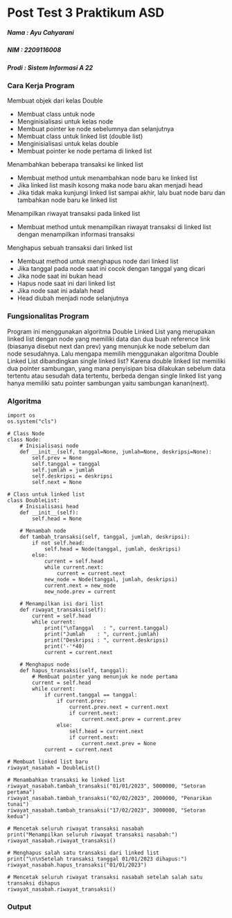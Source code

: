 # Post Test 3 Praktikum ASD

##### Nama  : Ayu Cahyarani
##### NIM   : 2209116008
##### Prodi : Sistem Informasi A 22

### Cara Kerja Program
Membuat objek dari kelas Double
- Membuat class untuk node
- Menginisialisasi untuk kelas node
- Membuat pointer ke node sebelumnya dan selanjutnya
- Membuat class untuk linked list (double list)
- Menginisialisasi untuk kelas double
- Membuat pointer ke node pertama di linked list

Menambahkan beberapa transaksi ke linked list
- Membuat method untuk menambahkan node baru ke linked list
- Jika linked list masih kosong maka node baru akan menjadi head
- Jika tidak maka kunjungi linked list sampai akhir, lalu buat node baru dan tambahkan node baru ke linked list
 
Menampilkan riwayat transaksi pada linked list
- Membuat method untuk menampilkan riwayat transaksi di linked list dengan menampilkan informasi transaksi

Menghapus sebuah transaksi dari linked list
- Membuat method untuk menghapus node dari linked list
- Jika tanggal pada node saat ini cocok dengan tanggal yang dicari
- Jika node saat ini bukan head
- Hapus node saat ini dari linked list
- Jika node saat ini adalah head
- Head diubah menjadi node selanjutnya

### Fungsionalitas Program

Program ini menggunakan algoritma Double Linked List yang merupakan linked list dengan node yang memiliki data dan dua buah reference link (biasanya disebut next dan prev) yang menunjuk ke node sebelum dan node sesudahnya. Lalu mengapa memilih menggunakan algoritma Double Linked List dibandingkan single linked list? Karena double linked list memiliki dua pointer sambungan, yang mana penyisipan bisa dilakukan sebelum data tertentu atau sesudah data tertentu, berbeda dengan single linked list yang hanya memiliki satu pointer sambungan yaitu sambungan kanan(next). 

### Algoritma

```
import os
os.system("cls")

# Class Node
class Node:
    # Inisialisasi node
    def __init__(self, tanggal=None, jumlah=None, deskripsi=None):
        self.prev = None
        self.tanggal = tanggal
        self.jumlah = jumlah
        self.deskripsi = deskripsi
        self.next = None

# Class untuk linked list
class DoubleList:
    # Inisialisasi head
    def __init__(self):
        self.head = None
    
    # Menambah node
    def tambah_transaksi(self, tanggal, jumlah, deskripsi):
        if not self.head:
            self.head = Node(tanggal, jumlah, deskripsi)
        else:
            current = self.head
            while current.next:
                current = current.next
            new_node = Node(tanggal, jumlah, deskripsi)
            current.next = new_node
            new_node.prev = current

    # Menampilkan isi dari list        
    def riwayat_transaksi(self):
        current = self.head
        while current:
            print("\nTanggal   : ", current.tanggal)
            print("Jumlah    : ", current.jumlah)
            print("Deskripsi : ", current.deskripsi)
            print('-'*40)
            current = current.next
            
    # Menghapus node
    def hapus_transaksi(self, tanggal):
        # Membuat pointer yang menunjuk ke node pertama
        current = self.head
        while current:
            if current.tanggal == tanggal:
                if current.prev:
                    current.prev.next = current.next
                    if current.next:
                        current.next.prev = current.prev
                else:
                    self.head = current.next
                    if current.next:
                        current.next.prev = None
            current = current.next

# Membuat linked list baru
riwayat_nasabah = DoubleList()

# Menambahkan transaksi ke linked list
riwayat_nasabah.tambah_transaksi("01/01/2023", 5000000, "Setoran pertama")
riwayat_nasabah.tambah_transaksi("02/02/2023", 2000000, "Penarikan tunai")
riwayat_nasabah.tambah_transaksi("17/02/2023", 3000000, "Setoran kedua")

# Mencetak seluruh riwayat transaksi nasabah
print("Menampilkan seluruh riwayat transaksi nasabah:")
riwayat_nasabah.riwayat_transaksi()

# Menghapus salah satu transaksi dari linked list
print("\n\nSetelah transaksi tanggal 01/01/2023 dihapus:")
riwayat_nasabah.hapus_transaksi("01/01/2023")

# Mencetak seluruh riwayat transaksi nasabah setelah salah satu transaksi dihapus
riwayat_nasabah.riwayat_transaksi()
```

### Output

